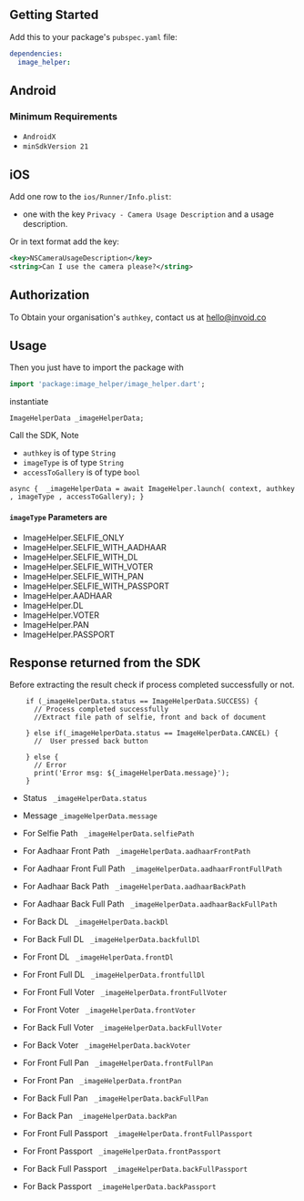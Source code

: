 ## Getting Started

Add this to your package's `pubspec.yaml` file:

```yaml
dependencies:
  image_helper:
```

## Android

### Minimum Requirements

- `AndroidX`
-  `minSdkVersion 21 `

## iOS

Add one row to the `ios/Runner/Info.plist`:

* one with the key `Privacy - Camera Usage Description` and a usage description.

Or in text format add the key:

```xml
<key>NSCameraUsageDescription</key>
<string>Can I use the camera please?</string>
```


## Authorization 
To Obtain your organisation's ```authkey```, contact us at hello@invoid.co


## Usage

Then you just have to import the package with

```dart
import 'package:image_helper/image_helper.dart';
```
instantiate

```ImageHelperData _imageHelperData;```

Call the SDK, Note
* ```authkey``` is of type ```String```
* ```imageType``` is of type ```String```
* ```accessToGallery``` is of type ```bool```

``` async {  _imageHelperData = await ImageHelper.launch( context, authkey , imageType , accessToGallery); } ```

#### ```imageType``` Parameters are 
* ImageHelper.SELFIE_ONLY
* ImageHelper.SELFIE_WITH_AADHAAR
* ImageHelper.SELFIE_WITH_DL
* ImageHelper.SELFIE_WITH_VOTER
* ImageHelper.SELFIE_WITH_PAN
* ImageHelper.SELFIE_WITH_PASSPORT
* ImageHelper.AADHAAR
* ImageHelper.DL
* ImageHelper.VOTER
* ImageHelper.PAN
* ImageHelper.PASSPORT

## Response returned from the SDK

Before extracting the result check if process completed successfully or not.
```
    if (_imageHelperData.status == ImageHelperData.SUCCESS) {
      // Process completed successfully
      //Extract file path of selfie, front and back of document
    
    } else if(_imageHelperData.status == ImageHelperData.CANCEL) {
      //  User pressed back button
    
    } else {
      // Error
      print('Error msg: ${_imageHelperData.message}');
    }
```

- Status  ``` _imageHelperData.status```
- Message ```_imageHelperData.message```

- For Selfie Path ``` _imageHelperData.selfiePath```
- For Aadhaar Front Path ``` _imageHelperData.aadhaarFrontPath```
- For Aadhaar Front Full Path ``` _imageHelperData.aadhaarFrontFullPath```
- For Aadhaar Back Path ``` _imageHelperData.aadhaarBackPath```
- For Aadhaar Back Full Path ``` _imageHelperData.aadhaarBackFullPath```
- For Back DL ``` _imageHelperData.backDl```
- For Back Full DL ``` _imageHelperData.backfullDl```
- For Front DL ``` _imageHelperData.frontDl```
- For Front Full DL ``` _imageHelperData.frontfullDl```
- For Front Full Voter ``` _imageHelperData.frontFullVoter```
- For Front Voter ``` _imageHelperData.frontVoter```
- For Back Full Voter ``` _imageHelperData.backFullVoter```
- For Back Voter ``` _imageHelperData.backVoter```
- For Front Full Pan ``` _imageHelperData.frontFullPan```
- For Front Pan ``` _imageHelperData.frontPan```
- For Back Full Pan ``` _imageHelperData.backFullPan```
- For Back Pan ``` _imageHelperData.backPan```
- For Front Full Passport ``` _imageHelperData.frontFullPassport```
- For Front Passport ``` _imageHelperData.frontPassport```
- For Back Full Passport ``` _imageHelperData.backFullPassport```
- For Back Passport ``` _imageHelperData.backPassport```

